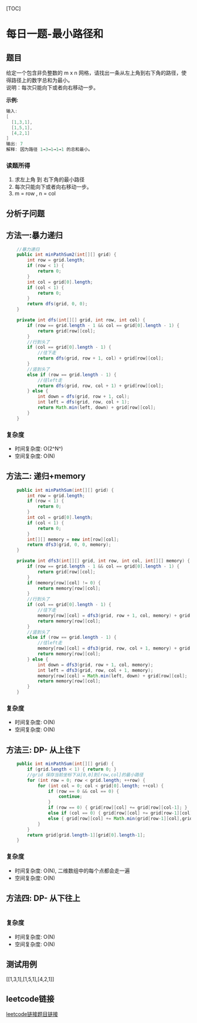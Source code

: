 [TOC]

# 每日一题-最小路径和

## 题目
给定一个包含非负整数的 m x n 网格，请找出一条从左上角到右下角的路径，使得路径上的数字总和为最小。  
说明：每次只能向下或者向右移动一步。  

**示例:**  
```java
输入:
[
  [1,3,1],
  [1,5,1],
  [4,2,1]
]
输出: 7
解释: 因为路径 1→3→1→1→1 的总和最小。
```

### 读题所得
1. 求左上角 到 右下角的最小路径
2. 每次只能向下或者向右移动一步。
3. m = row  , n = col  

## 分析子问题

## 方法一:暴力递归
```java
    //暴力递归
    public int minPathSum2(int[][] grid) {
        int row = grid.length;
        if (row < 1) {
            return 0;
        }
        int col = grid[0].length;
        if (col < 1) {
            return 0;
        }
        return dfs(grid, 0, 0);
    }

    private int dfs(int[][] grid, int row, int col) {
        if (row == grid.length - 1 && col == grid[0].length - 1) {
            return grid[row][col];
        }
        //行到头了
        if (col == grid[0].length - 1) {
            //往下走
            return dfs(grid, row + 1, col) + grid[row][col];
        }
        //竖到头了
        else if (row == grid.length - 1) {
            //往left走
            return dfs(grid, row, col + 1) + grid[row][col];
        } else {
            int down = dfs(grid, row + 1, col);
            int left = dfs(grid, row, col + 1);
            return Math.min(left, down) + grid[row][col];
        }
    }
```
### 复杂度
* 时间复杂度: O(2^N^)
* 空间复杂度: O(N)

## 方法二: 递归+memory
```java
    public int minPathSum(int[][] grid) {
        int row = grid.length;
        if (row < 1) {
            return 0;
        }
        int col = grid[0].length;
        if (col < 1) {
            return 0;
        }
        int[][] memory = new int[row][col];
        return dfs3(grid, 0, 0, memory);
    }

    private int dfs3(int[][] grid, int row, int col, int[][] memory) {
        if (row == grid.length - 1 && col == grid[0].length - 1) {
            return grid[row][col];
        }
        if (memory[row][col] != 0) {
            return memory[row][col];
        }
        //行到头了
        if (col == grid[0].length - 1) {
            //往下走
            memory[row][col] = dfs3(grid, row + 1, col, memory) + grid[row][col];
            return memory[row][col];
        }
        //竖到头了
        else if (row == grid.length - 1) {
            //往left走
            memory[row][col] = dfs3(grid, row, col + 1, memory) + grid[row][col];
            return memory[row][col];
        } else {
            int down = dfs3(grid, row + 1, col, memory);
            int left = dfs3(grid, row, col + 1, memory);
            memory[row][col] = Math.min(left, down) + grid[row][col];
            return memory[row][col];
        }
    }
```
### 复杂度
* 时间复杂度: O(N)
* 空间复杂度: O(N)

## 方法三: DP- 从上往下
```java
    public int minPathSum(int[][] grid) {
        if (grid.length < 1) { return 0; }
        //grid 保存当前坐标下从[0,0]到[row,col]的最小路径
        for (int row = 0; row < grid.length; ++row) {
            for (int col = 0; col < grid[0].length; ++col) {
                if (row == 0 && col == 0) {
                    continue;
                }
                if (row == 0) { grid[row][col] += grid[row][col-1]; }
                else if (col == 0) { grid[row][col] += grid[row-1][col]; }
                else { grid[row][col] += Math.min(grid[row-1][col],grid[row][col-1]); }
            }
        }
        return grid[grid.length-1][grid[0].length-1];
    }
```
### 复杂度
* 时间复杂度: O(N), 二维数组中的每个点都会走一遍
* 空间复杂度: O(N)

## 方法四: DP- 从下往上
```java

```
### 复杂度
* 时间复杂度: O(N)
* 空间复杂度: O(N)

## 测试用例
[[1,3,1],[1,5,1],[4,2,1]]  

## leetcode链接
[leetcode链接题目链接](https://leetcode-cn.com/problems/minimum-path-sum/)  